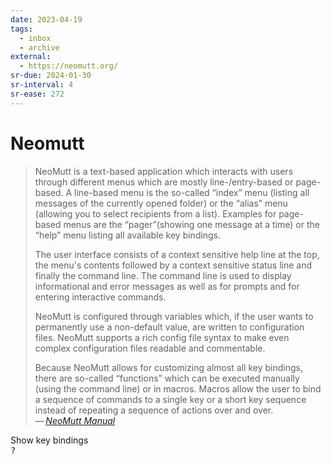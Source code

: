 ```yaml
---
date: 2023-04-19
tags:
  - inbox
  - archive
external:
  - https://neomutt.org/
sr-due: 2024-01-30
sr-interval: 4
sr-ease: 272
---
```

# Neomutt

> NeoMutt is a text-based application which interacts with users through
> different menus which are mostly line-/entry-based or page-based. A line-based
> menu is the so-called “index” menu (listing all messages of the currently
> opened folder) or the “alias” menu (allowing you to select recipients from a
> list). Examples for page-based menus are the “pager”(showing one message at a
> time) or the “help” menu listing all available key bindings.
>
> The user interface consists of a context sensitive help line at the top, the
> menu's contents followed by a context sensitive status line and finally the
> command line. The command line is used to display informational and error
> messages as well as for prompts and for entering interactive commands.
>
> NeoMutt is configured through variables which, if the user wants to
> permanently use a non-default value, are written to configuration files.
> NeoMutt supports a rich config file syntax to make even complex configuration
> files readable and commentable.
>
> Because NeoMutt allows for customizing almost all key bindings, there are
> so-called “functions” which can be executed manually (using the command line)
> or in macros. Macros allow the user to bind a sequence of commands to a single
> key or a short key sequence instead of repeating a sequence of actions over
> and over.\
> — <cite>[NeoMutt Manual](https://neomutt.org/guide/)</cite>

Show key bindings
&#10;<br>
<kbd>?</kbd>
